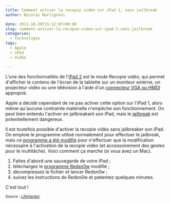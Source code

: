 ```yaml
---
title: Comment activer la recopie vidéo sur iPad 1, sans jailbreak
author: Nicolas Martignoni

date: 2011-10-29T15:12:07+00:00
slug: comment-activer-la-recopie-video-sur-ipad-1-sans-jailbreak
categories:
  - Technologie
tags:
  - Apple
  - iPad
  - Vidéo

---
```

L'une des fonctionnalités de l'[iPad 2][1] est le mode Recopie vidéo, qui permet d'afficher le contenu de l'écran de la tablette sur un moniteur externe, un projecteur vidéo ou une télévision à l'aide d'un [connecteur VGA ou HMDI][2] approprié.

Apple a décidé cependant de ne pas activer cette option sur l'iPad 1, alors même qu'aucune contrainte matérielle n'empêche son fonctionnement. On peut bien entendu l'activer en jailbreakant son iPad, mais le [jailbreak][5] est potentiellement dangereux.

Il est toutefois possible d'activer la recopie vidéo sans jailbreaker son iPad. On emploie le programme utilisé normalement pour effectuer le jailbreak, mais ce [programme a été modifié][7] pour n'effectuer que la modification nécessaire à l'activation de la recopie vidéo (et accessoirement des gestes pour le multitâche). Voici comment ça marche (si vous avez un Mac).

  1. Faites d'abord une sauvegarde de votre iPad ;
  2. téléchargez le [programme Redsn0w][8] modifié ;
  3. décompressez le fichier et lancer Redsn0w ;
  4. suivez les instructions de Redsn0w et patientez quelques minutes.

C'est tout !

_<small>Source : [Lifehacker][9].</small>_

 [1]: https://www.apple.com/chfr/ipad/
 [2]: https://www.apple.com/ch-fr/shop/ipad/ipad-accessories
 [5]: https://fr.wikipedia.org/wiki/Jailbreak
 [7]: http://modmyi.com/forums/ipad-jailbreaking/783541-ipad-1-gestures-display-mirroring-without-jailbreak.html
 [8]: http://localhostr.com/file/Akqdwni/redsn0w_mac_0.9.9b5_gestures_only.zip
 [9]: https://lifehacker.com/how-to-enable-multitasking-gestures-and-display-mirrori-5851823

<!--more-->
